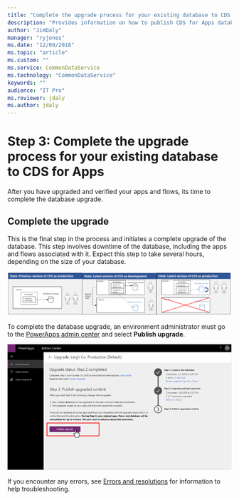 ```yaml
---
title: "Complete the upgrade process for your existing database to CDS for Apps | Microsoft Docs"
description: "Provides information on how to publish CDS for Apps database upgrade."
author: "JimDaly"
manager: "ryjones"
ms.date: "12/09/2018"
ms.topic: "article"
ms.custom: ""
ms.service: CommonDataService
ms.technology: "CommonDataService"
keywords: ""
audience: "IT Pro"
ms.reviewer: jdaly
ms.author: jdaly
---
```


# Step 3: Complete the upgrade process for your existing database to CDS for Apps

After you have upgraded and verified your apps and flows, its time to complete
the database upgrade.

## Complete the upgrade

This is the final step in the process and initiates a complete upgrade of the
database. This step involves downtime of the database, including the apps and
flows associated with it. Expect this step to take several hours, depending on
the size of your database.   

![After database upgrade](media/after-upgrade.png)

To complete the database upgrade, an environment administrator must go to the
[PowerApps admin center](https://admin.powerapps.com/) and select **Publish
upgrade**. 

![Publish database upgrade](media/complete-db-upgrade.png)

If you encounter any errors, see [Errors and resolutions](errors-resolutions.md) for information to help troubleshooting.
